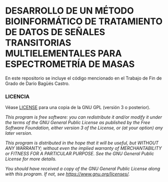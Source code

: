 # DESARROLLO DE UN MÉTODO BIOINFORMÁTICO DE TRATAMIENTO DE DATOS DE SEÑALES TRANSITORIAS MULTIELEMENTALES PARA ESPECTROMETRÍA DE MASAS

En este repositorio se incluye el código mencionado en el Trabajo de Fin de Grado de Darío Bagüés Castro.

### LICENCIA

Véase [LICENSE](LICENSE) para una copia de la GNU GPL (versión 3 o posterior).

_This program is free software: you can redistribute it and/or modify it under the terms of the GNU General Public License as published by the Free Software Foundation, either version 3 of the License, or (at your option) any later version._

_This program is distributed in the hope that it will be useful, but WITHOUT ANY WARRANTY; without even the implied warranty of MERCHANTABILITY or FITNESS FOR A PARTICULAR PURPOSE. See the GNU General Public License for more details._

_You should have received a copy of the GNU General Public License along with this program. If not, see <https://www.gnu.org/licenses/>._
